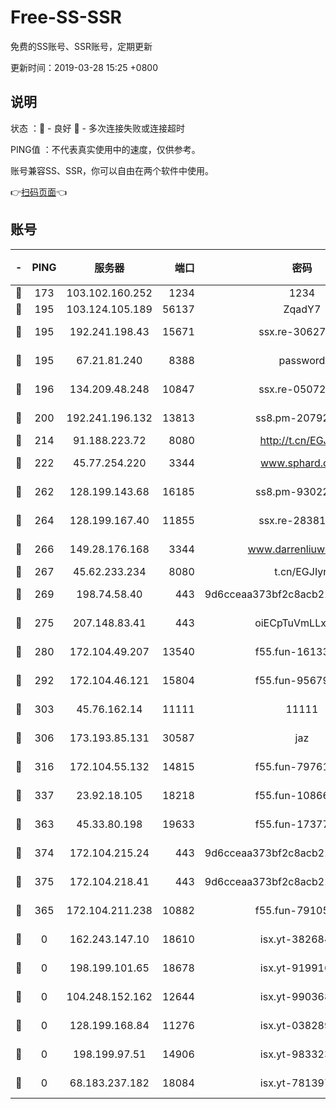 # Free-SS-SSR

免费的SS账号、SSR账号，定期更新

更新时间：2019-03-28 15:25 +0800

## 说明

状态     ：🙂 - 良好 🙁 - 多次连接失败或连接超时

PING值   ：不代表真实使用中的速度，仅供参考。

账号兼容SS、SSR，你可以自由在两个软件中使用。

👉[扫码页面](https://liesauer.github.io/Free-SS-SSR/)👈

## 账号

|-|PING|服务器|端口|密码|加密方式|区域|
|:----:|:----:|:-----:|-----:|:----:|:----:|:----:|
|🙂|173|103.102.160.252|1234|1234|rc4-md5|JP|
|🙂|195|103.124.105.189|56137|ZqadY7|chacha20|US|
|🙂|195|192.241.198.43|15671|ssx.re-30627784|aes-256-cfb|US|
|🙂|195|67.21.81.240|8388|password|aes-256-cfb|US|
|🙂|196|134.209.48.248|10847|ssx.re-05072689|aes-256-cfb|US|
|🙂|200|192.241.196.132|13813|ss8.pm-20792898|aes-256-cfb|US|
|🙂|214|91.188.223.72|8080|http://t.cn/EGJIyrl|rc4-md5|RU|
|🙂|222|45.77.254.220|3344|www.sphard.com|aes-256-cfb|SG|
|🙂|262|128.199.143.68|16185|ss8.pm-93022254|aes-256-cfb|SG|
|🙂|264|128.199.167.40|11855|ssx.re-28381308|aes-256-cfb|SG|
|🙂|266|149.28.176.168|3344|www.darrenliuwei.com|aes-256-cfb|AU|
|🙂|267|45.62.233.234|8080|t.cn/EGJIyrl|rc4-md5|CA|
|🙂|269|198.74.58.40|443|9d6cceaa373bf2c8acb22e60b6a58be6|aes-256-cfb|US|
|🙂|275|207.148.83.41|443|oiECpTuVmLLxk4Ts|aes-256-cfb|AU|
|🙂|280|172.104.49.207|13540|f55.fun-16133449|aes-256-cfb|SG|
|🙂|292|172.104.46.121|15804|f55.fun-95679008|aes-256-cfb|SG|
|🙂|303|45.76.162.14|11111|11111|aes-256-cfb|SG|
|🙂|306|173.193.85.131|30587|jaz|aes-256-cfb|US|
|🙂|316|172.104.55.132|14815|f55.fun-79761040|aes-256-cfb|SG|
|🙂|337|23.92.18.105|18218|f55.fun-10866563|aes-256-cfb|US|
|🙂|363|45.33.80.198|19633|f55.fun-17377809|aes-256-cfb|US|
|🙂|374|172.104.215.24|443|9d6cceaa373bf2c8acb22e60b6a58be6|aes-256-cfb|US|
|🙂|375|172.104.218.41|443|9d6cceaa373bf2c8acb22e60b6a58be6|aes-256-cfb|US|
|🙂|365|172.104.211.238|10882|f55.fun-79105579|aes-256-cfb|US|
|🙁|0|162.243.147.10|18610|isx.yt-38268471|aes-256-cfb|US|
|🙁|0|198.199.101.65|18678|isx.yt-91991636|aes-256-cfb|US|
|🙁|0|104.248.152.162|12644|isx.yt-99036844|aes-256-cfb|SG|
|🙁|0|128.199.168.84|11276|isx.yt-03828931|aes-256-cfb|SG|
|🙁|0|198.199.97.51|14906|isx.yt-98332300|aes-256-cfb|US|
|🙁|0|68.183.237.182|18084|isx.yt-78139747|aes-256-cfb|SG|
